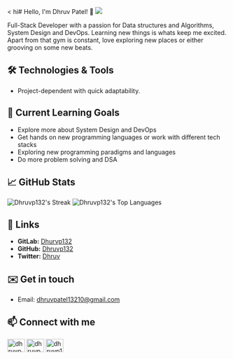 <<!-- ## Hi there 👋 
--> 
hi# Hello, I'm Dhruv Patel! 👋 ![](https://komarev.com/ghpvc/?username=Dhruvp132&color=blueviolet&abbreviated=true)

Full-Stack Developer with a passion for Data structures and Algorithms, System Design and DevOps. Learning new things is whats keep me excited. Apart from that gym is constant, love exploring new places or either grooving on some new beats. 

## 🛠️ Technologies & Tools

- Project-dependent with quick adaptability. 

## 🌱 Current Learning Goals

- Explore more about System Design and DevOps
- Get hands on new programming languages or work with different tech stacks
- Exploring new programming paradigms and languages
- Do more problem solving and DSA

## 📈 GitHub Stats

![Dhruvp132's Streak](https://github-readme-streak-stats.herokuapp.com/?user=dhruvp132&theme=material-palenight&hide_border=true)
![Dhruvp132's Top Languages](https://github-readme-stats.vercel.app/api/top-langs/?username=dhruvp132&theme=material-palenight&show_icons=true&hide_border=true&layout=compact)

## 🔗 Links

- **GitLab:** [Dhurvp132](https://gitlab.com/Dhruvp132)
- **GitHub:** [Dhruvp132](https://github.com/Dhruvp132)
- **Twitter:** [Dhruv](https://x.com/DhruvPa48307488)
  
## ✉️ Get in touch

- Email: dhruvpatel13210@gmail.com

## 📫 Connect with me 
<p align="left">
<a href="https://twitter.com/dhruvpa48307488" target="blank"><img align="center" src="https://raw.githubusercontent.com/rahuldkjain/github-profile-readme-generator/master/src/images/icons/Social/twitter.svg" alt="dhruvpa48307488" height="30" width="40" /></a>
<a href="https://linkedin.com/in/dhruvpatel1310" target="blank"><img align="center" src="https://raw.githubusercontent.com/rahuldkjain/github-profile-readme-generator/master/src/images/icons/Social/linked-in-alt.svg" alt="dhruvpatel1310" height="30" width="40" /></a>
<a href="https://www.leetcode.com/dhruvp13" target="blank"><img align="center" src="https://raw.githubusercontent.com/rahuldkjain/github-profile-readme-generator/master/src/images/icons/Social/leet-code.svg" alt="dhruvp13" height="30" width="40" /></a>
</p>



<!--
**Dhruvp132/dhruvp132** is a ✨ _special_ ✨ repository because its `README.md` (this file) appears on your GitHub profile.

Here are some ideas to get you started:

- 🔭 I’m currently working on ...
- 🌱 I’m currently learning ...
- 👯 I’m looking to collaborate on ...
- 🤔 I’m looking for help with ...
- 💬 Ask me about ...
- 📫 How to reach me: ...
- 😄 Pronouns: ...
- ⚡ Fun fact: ...
-->

